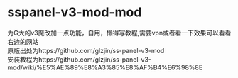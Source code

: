 # sspanel-v3-mod-mod
为G大的v3魔改加一点功能，自用，懒得写教程,需要vpn或者看一下效果可以看看右边的网站
<br>原版出处为https://github.com/glzjin/ss-panel-v3-mod
<br>安装教程为https://github.com/glzjin/ss-panel-v3-mod/wiki/%E5%AE%89%E8%A3%85%E8%AF%B4%E6%98%8E
